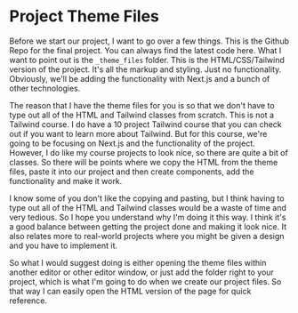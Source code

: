 # Project Theme Files

Before we start our project, I want to go over a few things. This is the Github Repo for the final project. You can always find the latest code here. What I want to point out is the `_theme_files` folder. This is the HTML/CSS/Tailwind version of the project. It's all the markup and styling. Just no functionality. Obviously, we'll be adding the functionality with Next.js and a bunch of other technologies.

The reason that I have the theme files for you is so that we don't have to type out all of the HTML and Tailwind classes from scratch. This is not a Tailwind course. I do have a 10 project Tailwind course that you can check out if you want to learn more about Tailwind. But for this course, we're going to be focusing on Next.js and the functionality of the project. However, I do like my course projects to look nice, so there are quite a bit of classes. So there will be points where we copy the HTML from the theme files, paste it into our project and then create components, add the functionality and make it work.

I know some of you don't like the copying and pasting, but I think having to type out all of the HTML and Tailwind classes would be a waste of time and very tedious. So I hope you understand why I'm doing it this way. I think it's a good balance between getting the project done and making it look nice. It also relates more to real-world projects where you might be given a design and you have to implement it.

So what I would suggest doing is either opening the theme files within another editor or other editor window, or just add the folder right to your project, which is what I'm going to do when we create our project files. So that way I can easily open the HTML version of the page for quick reference.
